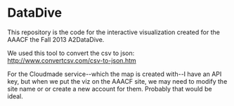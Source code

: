 DataDive
========
This repository is the code for the interactive visualization created for the AAACF the Fall 2013 A2DataDive.

We used this tool to convert the csv to json:
http://www.convertcsv.com/csv-to-json.htm


For the Cloudmade service--which the map is created with--I have an API key, but when we put the viz on the AAACF site, we may need to modify the site name or
or create a new account for them. Probably that would be ideal.